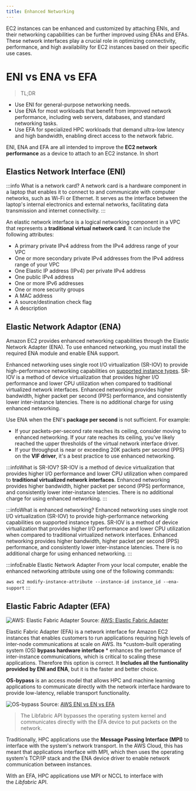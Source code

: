 ```yaml
---
title: Enhanced Networking
---
```


EC2 instances can be enhanced and customized by attaching ENIs, and their networking capabilities can be further improved using ENAs and EFAs. These network interfaces play a crucial role in optimizing connectivity, performance, and high availability for EC2 instances based on their specific use cases.

# ENI vs ENA vs EFA

> TL;DR
- Use ENI for general-purpose networking needs.
- Use ENA for most workloads that benefit from improved network performance, including web servers, databases, and standard networking tasks.
- Use EFA for specialized HPC workloads that demand ultra-low latency and high bandwidth, enabling direct access to the network fabric.

ENI, ENA and EFA are all intended to improve the **EC2 network performance** as a device to attach to an EC2 instance. In short

## Elastics Network Interface (ENI)

:::info What is a network card?
A network card is a hardware component in a laptop that enables it to connect to and communicate with computer networks, such as Wi-Fi or Ethernet. It serves as the interface between the laptop's internal electronics and external networks, facilitating data transmission and internet connectivity.
:::

An elastic network interface is a logical networking component in a VPC that represents a **traditional virtual network card**. It can include the following attributes:
- A primary private IPv4 address from the IPv4 address range of your VPC
- One or more secondary private IPv4 addresses from the IPv4 address range of your VPC
- One Elastic IP address (IPv4) per private IPv4 address
- One public IPv4 address
- One or more IPv6 addresses
- One or more security groups
- A MAC address
- A source/destination check flag
- A description


## Elastic Network Adaptor (ENA)

Amazon EC2 provides enhanced networking capabilities through the Elastic Network Adapter (ENA). To use enhanced networking, you must install the required ENA module and enable ENA support.

Enhanced networking uses single root I/O virtualization (SR-IOV) to provide high-performance networking capabilities on [supported instance types](https://docs.aws.amazon.com/AWSEC2/latest/UserGuide/enhanced-networking.html#supported_instances). SR-IOV is a method of device virtualization that provides higher I/O performance and lower CPU utilization when compared to traditional virtualized network interfaces. Enhanced networking provides higher bandwidth, higher packet per second (PPS) performance, and consistently lower inter-instance latencies. There is no additional charge for using enhanced networking.

Use ENA when the ENI's **package per second** is not sufficient. For example:
- If your packets-per-second rate reaches its ceiling, consider moving to enhanced networking. If your rate reaches its ceiling, you've likely reached the upper thresholds of the virtual network interface driver.
- If your throughput is near or exceeding 20K packets per second (PPS) on the **VIF driver**, it's a best practice to use enhanced networking.

:::infoWhat is SR-IOV?
SR-IOV is a method of device virtualization that provides higher I/O performance and lower CPU utilization when compared to **traditional virtualized network interfaces**. Enhanced networking provides higher bandwidth, higher packet per second (PPS) performance, and consistently lower inter-instance latencies. There is no additional charge for using enhanced networking.
:::

:::infoWhat is enhanced networking?
Enhanced networking uses single root I/O virtualization (SR-IOV) to provide high-performance networking capabilities on supported instance types. SR-IOV is a method of device virtualization that provides higher I/O performance and lower CPU utilization when compared to traditional virtualized network interfaces. Enhanced networking provides higher bandwidth, higher packet per second (PPS) performance, and consistently lower inter-instance latencies. There is no additional charge for using enhanced networking.
:::

:::infoEnable Elastic Network Adapter
From your local computer, enable the enhanced networking attribute using one of the following commands:

`aws ec2 modify-instance-attribute --instance-id instance_id --ena-support`
:::

## Elastic Fabric Adapter (EFA)

![AWS: Elastic Fabric Adapter](/img/aws/networking/others/Product-Page-Diagram_Elastic-Fabric-Adapter_How-it-Works.png)
Source: [AWS: Elastic Fabric Adapter](https://aws.amazon.com/hpc/efa/)

Elastic Fabric Adapter (EFA) is a network interface for Amazon EC2 instances that enables customers to run applications requiring high levels of inter-node communications at scale on AWS. Its *custom-built operating system (OS) **bypass hardware interface** * enhances the performance of inter-instance communications, which is critical to scaling these applications. Therefore this option is correct. It **Includes all the funtionality provided by ENI and ENA**, but it is the faster and better choice.

**OS-bypass** is an access model that allows HPC and machine learning applications to communicate directly with the network interface hardware to provide low-latency, reliable transport functionality.

![OS-bypass](/img/aws/networking/others/OS-bypass.png)
Source: [AWS ENI vs EN vs EFA
](https://varunmanik1.medium.com/aws-eni-vs-en-vs-efa-22250513590f)

> The Libfabric API bypasses the operating system kernel and communicates directly with the EFA device to put packets on the network.

Traditionally, HPC applications use the **Message Passing Interface (MPI)** to interface with the system's network transport. In the AWS Cloud, this has meant that applications interface with MPI, which then uses the operating system's TCP/IP stack and the ENA device driver to enable network communication between instances.

With an EFA, HPC applications use MPI or NCCL to interface with the *Libfabric* API.

